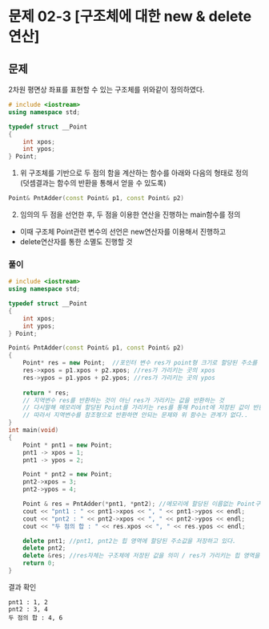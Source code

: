 # 문제 02-3 [구조체에 대한 new & delete 연산]
## 문제
2차원 평면상 좌표를 표현할 수 있는 구조체를 위와같이 정의하였다.
```c++
# include <iostream>
using namespace std;

typedef struct __Point
{
	int xpos;
	int ypos;
} Point;
```
1. 위 구조체를 기반으로 두 점의 함을 계산하는 함수를 아래와 다음의 형태로 정의   
(덧셈결과는 함수의 반환을 통해서 얻을 수 있도록)
```c++
Point& PntAdder(const Point& p1, const Point& p2)
```
2. 임의의 두 점을 선언한 후, 두 점을 이용한 연산을 진행하는 main함수를 정의   
- 이때 구조체 Point관련 변수의 선언은 new연산자를 이용해서 진행하고   
- delete연산자를 통한 소멸도 진행할 것

### 풀이

```c++
# include <iostream>
using namespace std;

typedef struct __Point
{
	int xpos;
	int ypos;
} Point;

Point& PntAdder(const Point& p1, const Point& p2)
{
	Point* res = new Point;  //포인터 변수 res가 point형 크기로 할당된 주소를 가리킴
	res->xpos = p1.xpos + p2.xpos; //res가 가리키는 곳의 xpos
	res->ypos = p1.ypos + p2.ypos; //res가 가리키는 곳의 ypos
	
	return * res;
	// 지역변수 res를 반환하는 것이 아닌 res가 가리키는 값을 반환하는 것
	// 다시말해 메모리에 할당된 Point를 가리키는 res를 통해 Point에 저장된 값이 반환
	// 따라서 지역변수를 참조형으로 반환하면 안되는 문제와 위 함수는 관계가 없다..
}
int main(void)
{
	Point * pnt1 = new Point;
	pnt1 -> xpos = 1;
	pnt1 -> ypos = 2;

	Point * pnt2 = new Point;
	pnt2->xpos = 3;
	pnt2->ypos = 4;

	Point & res = PntAdder(*pnt1, *pnt2); //메모리에 할당된 이름없는 Point구조체를 참조하게 됨.
	cout << "pnt1 : " << pnt1->xpos << ", " << pnt1->ypos << endl;
	cout << "pnt2 : " << pnt2->xpos << ", " << pnt2->ypos << endl;
	cout << "두 점의 합 : " << res.xpos << ", " << res.ypos << endl;

	delete pnt1; //pnt1, pnt2는 힙 영역에 할당된 주소값을 저장하고 있다.
	delete pnt2;
	delete &res; //res자체는 구조체에 저장된 값을 의미 / res가 가리키는 힙 영역을 지워줘야 하기 때문에 &연산자를 사용
	return 0;
}
```
결과 확인
```
pnt1 : 1, 2
pnt2 : 3, 4
두 점의 합 : 4, 6
```

